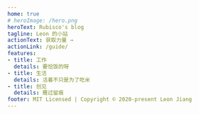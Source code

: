 ```yaml
---
home: true
# heroImage: /hero.png
heroText: Rubisco's blog
tagline: Leon 的小站
actionText: 获取力量 →
actionLink: /guide/
features:
- title: 工作
  details: 要恰饭的呀
- title: 生活
  details: 活着不只是为了吃米
- title: 创见
  details: 雁过留痕
footer: MIT Licensed | Copyright © 2020-present Leon Jiang
---
```


